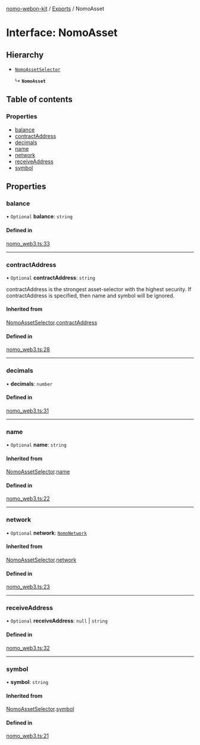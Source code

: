 [nomo-webon-kit](../README.md) / [Exports](../modules.md) / NomoAsset

# Interface: NomoAsset

## Hierarchy

- [`NomoAssetSelector`](NomoAssetSelector.md)

  ↳ **`NomoAsset`**

## Table of contents

### Properties

- [balance](NomoAsset.md#balance)
- [contractAddress](NomoAsset.md#contractaddress)
- [decimals](NomoAsset.md#decimals)
- [name](NomoAsset.md#name)
- [network](NomoAsset.md#network)
- [receiveAddress](NomoAsset.md#receiveaddress)
- [symbol](NomoAsset.md#symbol)

## Properties

### balance

• `Optional` **balance**: `string`

#### Defined in

[nomo_web3.ts:33](https://github.com/nomo-app/nomo-webon-kit/blob/95a8e52/nomo-webon-kit/src/nomo_web3.ts#L33)

___

### contractAddress

• `Optional` **contractAddress**: `string`

contractAddress is the strongest asset-selector with the highest security.
If contractAddress is specified, then name and symbol will be ignored.

#### Inherited from

[NomoAssetSelector](NomoAssetSelector.md).[contractAddress](NomoAssetSelector.md#contractaddress)

#### Defined in

[nomo_web3.ts:28](https://github.com/nomo-app/nomo-webon-kit/blob/95a8e52/nomo-webon-kit/src/nomo_web3.ts#L28)

___

### decimals

• **decimals**: `number`

#### Defined in

[nomo_web3.ts:31](https://github.com/nomo-app/nomo-webon-kit/blob/95a8e52/nomo-webon-kit/src/nomo_web3.ts#L31)

___

### name

• `Optional` **name**: `string`

#### Inherited from

[NomoAssetSelector](NomoAssetSelector.md).[name](NomoAssetSelector.md#name)

#### Defined in

[nomo_web3.ts:22](https://github.com/nomo-app/nomo-webon-kit/blob/95a8e52/nomo-webon-kit/src/nomo_web3.ts#L22)

___

### network

• `Optional` **network**: [`NomoNetwork`](../modules.md#nomonetwork)

#### Inherited from

[NomoAssetSelector](NomoAssetSelector.md).[network](NomoAssetSelector.md#network)

#### Defined in

[nomo_web3.ts:23](https://github.com/nomo-app/nomo-webon-kit/blob/95a8e52/nomo-webon-kit/src/nomo_web3.ts#L23)

___

### receiveAddress

• `Optional` **receiveAddress**: ``null`` \| `string`

#### Defined in

[nomo_web3.ts:32](https://github.com/nomo-app/nomo-webon-kit/blob/95a8e52/nomo-webon-kit/src/nomo_web3.ts#L32)

___

### symbol

• **symbol**: `string`

#### Inherited from

[NomoAssetSelector](NomoAssetSelector.md).[symbol](NomoAssetSelector.md#symbol)

#### Defined in

[nomo_web3.ts:21](https://github.com/nomo-app/nomo-webon-kit/blob/95a8e52/nomo-webon-kit/src/nomo_web3.ts#L21)
